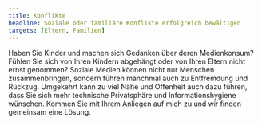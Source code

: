```yaml
---
title: Konflikte
headline: Soziale oder familiäre Konflikte erfolgreich bewältigen
targets: [Eltern, Familien]
---
```


Haben Sie Kinder und machen sich Gedanken über deren Medienkonsum?
Fühlen Sie sich von Ihren Kindern abgehängt oder von Ihren Eltern nicht ernst genommen?
Soziale Medien können nicht nur Menschen zusammenbringen, sondern führen manchmal auch zu Entfremdung und Rückzug.
Umgekehrt kann zu viel Nähe und Offenheit auch dazu führen, dass Sie sich mehr technische Privatsphäre und Informationshygiene wünschen.
Kommen Sie mit Ihrem Anliegen auf mich zu und wir finden gemeinsam eine Lösung.
